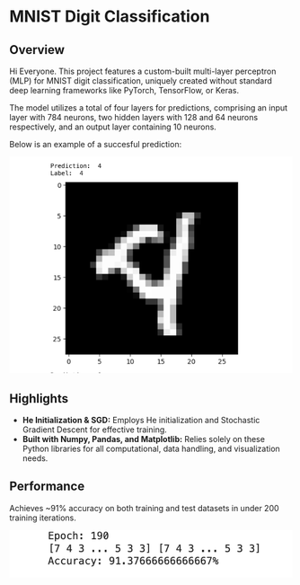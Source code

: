 # MNIST Digit Classification

## Overview
Hi Everyone. This project features a custom-built multi-layer perceptron (MLP) for MNIST digit classification, uniquely created without standard deep learning frameworks like PyTorch, TensorFlow, or Keras.

The model utilizes a total of four layers for predictions, comprising an input layer with 784 neurons, two hidden layers with 128 and 64 neurons respectively, and an output layer containing 10 neurons.

Below is an example of a succesful prediction:

![Example](SmallerPrediction.png)

## Highlights
- **He Initialization & SGD:** Employs He initialization and Stochastic Gradient Descent for effective training.
- **Built with Numpy, Pandas, and Matplotlib:** Relies solely on these Python libraries for all computational, data handling, and visualization needs.

## Performance
Achieves ~91% accuracy on both training and test datasets in under 200 training iterations.

![Accuracy](Accuracy.png)